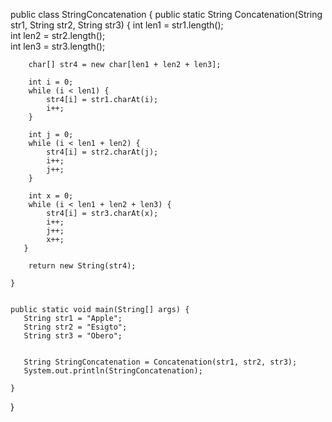 public class StringConcatenation {
public static String Concatenation(String str1, String str2, String str3) {
        int len1 = str1.length();                
        int len2 = str2.length();                     
        int len3 = str3.length();                       
         
        char[] str4 = new char[len1 + len2 + len3];     
        
        int i = 0;                                      
        while (i < len1) {
            str4[i] = str1.charAt(i);
            i++;
        }
        
        int j = 0;
        while (i < len1 + len2) {
            str4[i] = str2.charAt(j);
            i++;
            j++;
        }
        
        int x = 0;
        while (i < len1 + len2 + len3) {         
            str4[i] = str3.charAt(x);
            i++;
            j++;
            x++;
       }

        return new String(str4);
        
    }
    
    
    public static void main(String[] args) {
       String str1 = "Apple";
       String str2 = "Esigto";
       String str3 = "Obero";
       
       
       String StringConcatenation = Concatenation(str1, str2, str3);
       System.out.println(StringConcatenation);
         
    }
}
